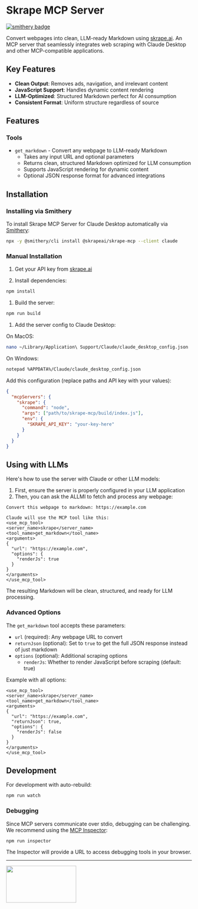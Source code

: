 # Skrape MCP Server

[![smithery badge](https://smithery.ai/badge/@skrapeai/skrape-mcp)](https://smithery.ai/server/@skrapeai/skrape-mcp)

Convert webpages into clean, LLM-ready Markdown using [skrape.ai](https://skrape.ai). An MCP server that seamlessly integrates web scraping with Claude Desktop and other MCP-compatible applications.

## Key Features

- **Clean Output**: Removes ads, navigation, and irrelevant content
- **JavaScript Support**: Handles dynamic content rendering
- **LLM-Optimized**: Structured Markdown perfect for AI consumption
- **Consistent Format**: Uniform structure regardless of source

## Features

### Tools

- `get_markdown` - Convert any webpage to LLM-ready Markdown
  - Takes any input URL and optional parameters
  - Returns clean, structured Markdown optimized for LLM consumption
  - Supports JavaScript rendering for dynamic content
  - Optional JSON response format for advanced integrations

## Installation

### Installing via Smithery

To install Skrape MCP Server for Claude Desktop automatically via [Smithery](https://smithery.ai/server/@skrapeai/skrape-mcp):

```bash
npx -y @smithery/cli install @skrapeai/skrape-mcp --client claude
```

### Manual Installation

1. Get your API key from [skrape.ai](https://skrape.ai)

1. Install dependencies:

```bash
npm install
```

1. Build the server:

```bash
npm run build
```

1. Add the server config to Claude Desktop:

On MacOS:

```bash
nano ~/Library/Application\ Support/Claude/claude_desktop_config.json
```

On Windows:

```bash
notepad %APPDATA%/Claude/claude_desktop_config.json
```

Add this configuration (replace paths and API key with your values):

```json
{
  "mcpServers": {
    "skrape": {
      "command": "node",
      "args": ["path/to/skrape-mcp/build/index.js"],
      "env": {
        "SKRAPE_API_KEY": "your-key-here"
      }
    }
  }
}
```

## Using with LLMs

Here's how to use the server with Claude or other LLM models:

1. First, ensure the server is properly configured in your LLM application
2. Then, you can ask the ALLMI to fetch and process any webpage:

```
Convert this webpage to markdown: https://example.com

Claude will use the MCP tool like this:
<use_mcp_tool>
<server_name>skrape</server_name>
<tool_name>get_markdown</tool_name>
<arguments>
{
  "url": "https://example.com",
  "options": {
    "renderJs": true
  }
}
</arguments>
</use_mcp_tool>
```

The resulting Markdown will be clean, structured, and ready for LLM processing.

### Advanced Options

The `get_markdown` tool accepts these parameters:

- `url` (required): Any webpage URL to convert
- `returnJson` (optional): Set to `true` to get the full JSON response instead of just markdown
- `options` (optional): Additional scraping options
  - `renderJs`: Whether to render JavaScript before scraping (default: true)

Example with all options:

```
<use_mcp_tool>
<server_name>skrape</server_name>
<tool_name>get_markdown</tool_name>
<arguments>
{
  "url": "https://example.com",
  "returnJson": true,
  "options": {
    "renderJs": false
  }
}
</arguments>
</use_mcp_tool>
```

## Development

For development with auto-rebuild:

```bash
npm run watch
```

### Debugging

Since MCP servers communicate over stdio, debugging can be challenging. We recommend using the [MCP Inspector](https://github.com/modelcontextprotocol/inspector):

```bash
npm run inspector
```

The Inspector will provide a URL to access debugging tools in your browser.

---

<a href="https://glama.ai/mcp/servers/7i81qzgkzd">
<img width="190" height="100" src="https://glama.ai/mcp/servers/7i81qzgkzd/badge" />
</a>

